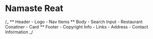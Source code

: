 # Namaste Reat

/_
** Header - Logo - Nav Items
** Body - Search Input - Restaurant Conatiner - Card
\*\* Footer - Copyright Info - Links - Address - Contact Information
_/
